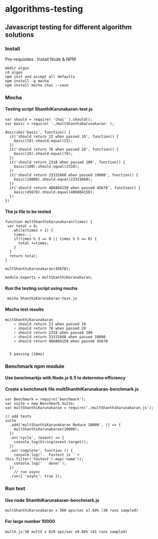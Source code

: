# algorithms-testing

## Javascript testing for different algorithm solutions

### Install
Pre-requisites : Install Node & NPM
```
mkdir algos
cd algos
npm init and accept all defaults
npm install -g mocha
npm install mocha chai --save
```

### Mocha
#### Testing script ShanthiKarunakaran-test.js
```
var should = require( 'chai' ).should();
var basic = require( './multShanthiKarunakaran' );

describe('basic', function() {
  it('should return 23 when passed 10', function() {
    basic(10).should.equal(23);
  })
  it('should return 78 when passed 20', function() {
    basic(20).should.equal(78);
  })
  it('should return 2318 when passed 100', function() {
    basic(100).should.equal(2318);
  })
  it('should return 23331668 when passed 10000', function() {
    basic(10000).should.equal(23331668);
  })
  it('should return 486804150 when passed 45678', function() {
    basic(45678).should.equal(486804150);
  })
})
```
#### The js file to be tested
```
function multShanthiKarunakaran(times) {
 var total = 0;
	while(times > 1) {
    times--;
    if(times % 3 == 0 || times % 5 == 0) {
      total +=times;
    }
  }
  return total;
}

multShanthiKarunakaran(45678);

module.exports = multShanthiKarunakaran;
```
#### Run the testing script using mocha
```
 mocha ShanthiKarunakaran-test.js
```
#### Mocha test results
```
multShanthiKarunakaran
    ✓ should return 23 when passed 10
    ✓ should return 78 when passed 20
    ✓ should return 2318 when passed 100
    ✓ should return 23331668 when passed 10000
    ✓ should return 486804150 when passed 45678


  5 passing (18ms)
```
### Benchmark npm module
#### Use benchmarkjs with Node.js 6.5 to determine efficiency
#### Create a benchmark file multShanthiKarunakaran-benchmark.js
```
var Benchmark = require('benchmark');
var suite = new Benchmark.Suite;
var multShanthiKarunakaran = require('./multShanthiKarunakaran.js');

// add tests
suite
  .add('multShanthiKarunakaran Reduce 10000', () => {
    multShanthiKarunakaran(10000);
  })
  .on('cycle', (event) => {
    console.log(String(event.target));
  })
  .on('complete', function () {
    console.log('   Fastest is ' + this.filter('fastest').map('name'));
    console.log('   done!');
  })
    // run async
  .run({ 'async': true });
```
### 
### Run test
#### Use node ShanthiKarunakaran-benchmark.js
```
multShanthiKarunakaran x 560 ops/sec ±7.60% (38 runs sampled)
```
#### For large number 10000 
```
multX.js:58 multX x 629 ops/sec ±9.86% (41 runs sampled)
```
